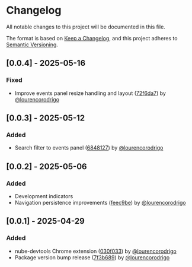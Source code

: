 # Changelog

All notable changes to this project will be documented in this file.

The format is based on [Keep a Changelog](https://keepachangelog.com/en/1.0.0/),
and this project adheres to [Semantic Versioning](https://semver.org/spec/v2.0.0.html).

## [0.0.4] - 2025-05-16

### Fixed
- Improve events panel resize handling and layout ([72f6da7](https://github.com/tiendanube/nube-sdk/commit/72f6da7)) by [@lourencorodrigo](https://github.com/lourencorodrigo)

## [0.0.3] - 2025-05-12

### Added
- Search filter to events panel ([6848127](https://github.com/tiendanube/nube-sdk/commit/6848127)) by [@lourencorodrigo](https://github.com/lourencorodrigo)

## [0.0.2] - 2025-05-06

### Added
- Development indicators
- Navigation persistence improvements ([feec9be](https://github.com/tiendanube/nube-sdk/commit/feec9be)) by [@lourencorodrigo](https://github.com/lourencorodrigo)

## [0.0.1] - 2025-04-29

### Added
- nube-devtools Chrome extension ([030f033](https://github.com/tiendanube/nube-sdk/commit/030f033)) by [@lourencorodrigo](https://github.com/lourencorodrigo)
- Package version bump release ([7f3b689](https://github.com/tiendanube/nube-sdk/commit/7f3b689)) by [@lourencorodrigo](https://github.com/lourencorodrigo)